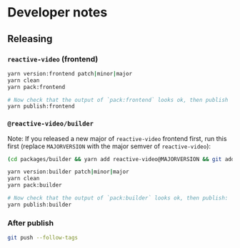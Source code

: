 # Developer notes

## Releasing

### `reactive-video` (frontend)

```bash
yarn version:frontend patch|minor|major
yarn clean
yarn pack:frontend

# Now check that the output of `pack:frontend` looks ok, then publish
yarn publish:frontend
```

### `@reactive-video/builder`

Note: If you released a new major of `reactive-video` frontend first, run this first (replace `MAJORVERSION` with the major semver of `reactive-video`):
```bash
(cd packages/builder && yarn add reactive-video@MAJORVERSION && git add package.json && git commit -m 'Upgrade builder reactive-video version')
```

```bash
yarn version:builder patch|minor|major
yarn clean
yarn pack:builder

# Now check that the output of `pack:builder` looks ok, then publish:
yarn publish:builder
```

### After publish

```bash
git push --follow-tags
```
